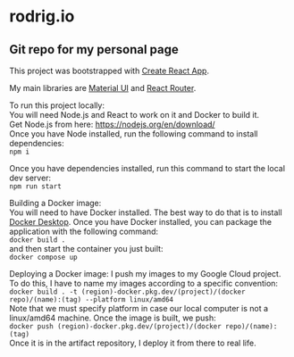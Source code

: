 # rodrig.io
<h2>Git repo for my personal page</h2>

This project was bootstrapped with [Create React App](https://github.com/facebook/create-react-app).

My main libraries are [Material UI](https://mui.com/) and [React Router](https://reactrouter.com/en/main).

To run this project locally:<br/>
You will need Node.js and React to work on it and Docker to build it.<br/>
Get Node.js from here: https://nodejs.org/en/download/ <br/>
Once you have Node installed, run the following command to install dependencies: <br/>
`npm i`

Once you have dependencies installed, run this command to start the local dev server:<br/>
`npm run start`

Building a Docker image:<br>
You will need to have Docker installed. The best way to do that is to install [Docker Desktop](https://www.docker.com/products/docker-desktop/). Once you have Docker installed, you can package the application with the following command:<br/>
`docker build .` <br/>
and then start the container you just built:<br/>
`docker compose up`

Deploying a Docker image:
I push my images to my Google Cloud project. To do this, I have to name my images according to a specific convention:<br/>
`docker build . -t (region)-docker.pkg.dev/(project)/(docker repo)/(name):(tag) --platform linux/amd64`<br/>
Note that we must specify platform in case our local computer is not a linux/amd64 machine. Once the image is built, we push:<br/>
`docker push (region)-docker.pkg.dev/(project)/(docker repo)/(name):(tag)`<br/>
Once it is in the artifact repository, I deploy it from there to real life.
